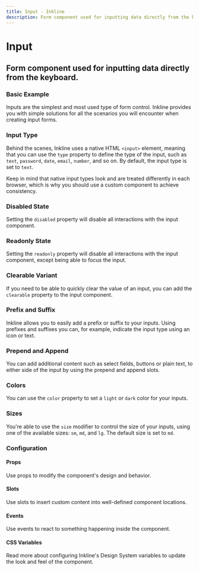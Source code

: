 ```yaml
---
title: Input - Inkline
description: Form component used for inputting data directly from the keyboard. 
---
```


<script setup>
import { manifest } from '@inkline/inkline/components/IInput/manifest';
import {
    IInputBasicExample,
    IInputColorVariantsExample,
    IInputClearableExample,
    IInputDisabledExample,
    IInputReadonlyExample,
    IInputSizeVariantsExample,
    IInputPrependAppendTextExample,
    IInputPrependAppendButtonExample,
    IInputPrependAppendDropdownExample,
    IInputPrefixSuffixExample,
    IInputTypeExample
} from '@inkline/inkline/components/IInput/examples';
import { default as IInputBasicExampleHTML } from '@inkline/inkline/components/IInput/examples/basic.html?raw';
import { default as IInputBasicExampleJS } from '@inkline/inkline/components/IInput/examples/basic.js?raw';
import { default as IInputColorVariantsExampleHTML } from '@inkline/inkline/components/IInput/examples/color-variants.html?raw';
import { default as IInputColorVariantsExampleJS } from '@inkline/inkline/components/IInput/examples/color-variants.js?raw';
import { default as IInputClearableExampleHTML } from '@inkline/inkline/components/IInput/examples/clearable.html?raw';
import { default as IInputClearableExampleJS } from '@inkline/inkline/components/IInput/examples/clearable.js?raw';
import { default as IInputDisabledExampleHTML } from '@inkline/inkline/components/IInput/examples/disabled.html?raw';
import { default as IInputDisabledExampleJS } from '@inkline/inkline/components/IInput/examples/disabled.js?raw';
import { default as IInputReadonlyExampleHTML } from '@inkline/inkline/components/IInput/examples/readonly.html?raw';
import { default as IInputReadonlyExampleJS } from '@inkline/inkline/components/IInput/examples/readonly.js?raw';
import { default as IInputSizeVariantsExampleHTML } from '@inkline/inkline/components/IInput/examples/size-variants.html?raw';
import { default as IInputSizeVariantsExampleJS } from '@inkline/inkline/components/IInput/examples/size-variants.js?raw';
import { default as IInputPrependAppendTextExampleHTML } from '@inkline/inkline/components/IInput/examples/prepend-append-text.html?raw';
import { default as IInputPrependAppendTextExampleJS } from '@inkline/inkline/components/IInput/examples/prepend-append-text.js?raw';
import { default as IInputPrependAppendButtonExampleHTML } from '@inkline/inkline/components/IInput/examples/prepend-append-button.html?raw';
import { default as IInputPrependAppendButtonExampleJS } from '@inkline/inkline/components/IInput/examples/prepend-append-button.js?raw';
import { default as IInputPrependAppendDropdownExampleHTML } from '@inkline/inkline/components/IInput/examples/prepend-append-dropdown.html?raw';
import { default as IInputPrependAppendDropdownExampleJS } from '@inkline/inkline/components/IInput/examples/prepend-append-dropdown.js?raw';
import { default as IInputPrefixSuffixExampleHTML } from '@inkline/inkline/components/IInput/examples/prefix-suffix.html?raw';
import { default as IInputPrefixSuffixExampleJS } from '@inkline/inkline/components/IInput/examples/prefix-suffix.js?raw';
import { default as IInputTypeExampleHTML } from '@inkline/inkline/components/IInput/examples/type.html?raw';
import { default as IInputTypeExampleJS } from '@inkline/inkline/components/IInput/examples/type.js?raw';
</script>


# Input
## Form component used for inputting data directly from the keyboard. 

### Basic Example
Inputs are the simplest and most used type of form control. Inkline provides you with simple solutions for all the scenarios you will encounter when creating input forms.

<example :component="IInputBasicExample" :html="IInputBasicExampleHTML" :js="IInputBasicExampleJS"></example>

### Input Type
Behind the scenes, Inkline uses a native HTML `<input>` element, meaning that you can use the `type` property to define the type of the input, such as `text`, `password`, `date`, `email`, `number`, and so on. By default, the input type is set to `text`.

Keep in mind that native input types look and are treated differently in each browser, which is why you should use a custom component to achieve consistency.

<example :component="IInputTypeExample" :html="IInputTypeExampleHTML" :js="IInputTypeExampleJS"></example>

### Disabled State
Setting the `disabled` property will disable all interactions with the input component.

<example :component="IInputDisabledExample" :html="IInputDisabledExampleHTML" :js="IInputDisabledExampleJS"></example>

### Readonly State
Setting the `readonly` property will disable all interactions with the input component, except being able to focus the input.

<example :component="IInputReadonlyExample" :html="IInputReadonlyExampleHTML" :js="IInputReadonlyExampleJS"></example>

### Clearable Variant
If you need to be able to quickly clear the value of an input, you can add the `clearable` property to the input component.

<example :component="IInputClearableExample" :html="IInputClearableExampleHTML" :js="IInputClearableExampleJS"></example>

### Prefix and Suffix
Inkline allows you to easily add a prefix or suffix to your inputs. Using prefixes and suffixes you can, for example, indicate the input type using an icon or text. 

<example :component="IInputPrefixSuffixExample" :html="IInputPrefixSuffixExampleHTML" :js="IInputPrefixSuffixExampleJS"></example>

### Prepend and Append
You can add additional content such as select fields, buttons or plain text, to either side of the input by using the prepend and append slots.

<example :component="IInputPrependAppendTextExample" :html="IInputPrependAppendTextExampleHTML" :js="IInputPrependAppendTextExampleJS"></example>

<example :component="IInputPrependAppendButtonExample" :html="IInputPrependAppendButtonExampleHTML" :js="IInputPrependAppendButtonExampleJS"></example>

<example :component="IInputPrependAppendDropdownExample" :html="IInputPrependAppendDropdownExampleHTML" :js="IInputPrependAppendDropdownExampleJS"></example>

### Colors
You can use the `color` property to set a `light` or `dark` color for your inputs.

<example :component="IInputColorVariantsExample" :html="IInputColorVariantsExampleHTML" :js="IInputColorVariantsExampleJS"></example>

### Sizes
You're able to use the `size` modifier to control the size of your inputs, using one of the available sizes: `sm`, `md`, and `lg`. The default size is set to `md`.

<example :component="IInputSizeVariantsExample" :html="IInputSizeVariantsExampleHTML" :js="IInputSizeVariantsExampleJS"></example>


### Configuration

#### Props
Use props to modify the component's design and behavior.

<props-table :manifest="manifest"></props-table>

#### Slots
Use slots to insert custom content into well-defined component locations.

<slots-table :manifest="manifest"></slots-table>

#### Events
Use events to react to something happening inside the component.

<events-table :manifest="manifest"></events-table>

#### CSS Variables
<router-link :to="{ name: 'docs-introduction-design-system' }">Read more</router-link> about configuring Inkline's Design System variables to update the look and feel of the component.

<css-variables-table :manifest="manifest" type="local"></css-variables-table>


